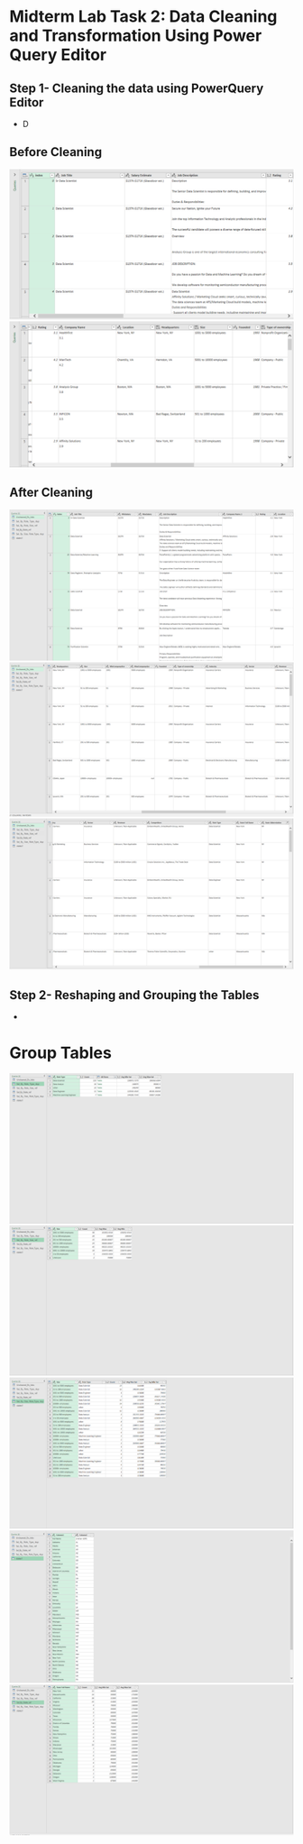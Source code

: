 # Midterm Lab Task 2: Data Cleaning and Transformation Using Power Query Editor
## Step 1- Cleaning the data using PowerQuery Editor
- D
 ## Before Cleaning
 ![image alt](https://github.com/Vmallari24-Hub/EDM-Portfolio/blob/90f96d50eaf163fbda23f64931ab14ccc5c7b28a/Lab%20Task%202/Image/Capture.PNG)
 ![image](https://github.com/Vmallari24-Hub/EDM-Portfolio/blob/20103bccd0395daa5ead03ecb9b57f7210d3d236/Lab%20Task%202/Image/Capture1.PNG)
 ## After Cleaning
 ![image alt ](https://github.com/Vmallari24-Hub/EDM-Portfolio/blob/378a76220ee3cba44e5034d3cacad77fd3c1419a/Lab%20Task%202/Image/Uncleaned%20Ds%20jobs.PNG)
 ![image alt](https://github.com/Vmallari24-Hub/EDM-Portfolio/blob/1773f8cf095af0da41c064c794c9ba3eae069e35/Lab%20Task%202/Image/Uncleaned%20Ds%20jobs2.PNG)
 ![image alt](https://github.com/Vmallari24-Hub/EDM-Portfolio/blob/475fcc933dc79fc29bf9c8c17324a019b2125b0d/Lab%20Task%202/Image/Uncleaned%20Ds%20jobs3.PNG)
 ## Step 2- Reshaping and Grouping the Tables
 -
 # Group Tables 
 ![image alt](https://github.com/Vmallari24-Hub/EDM-Portfolio/blob/c5a46773e40949a913bb76847de59de546ded78b/Lab%20Task%202/Image/Role%20type%20Dup.PNG)
 ![image alt](https://github.com/Vmallari24-Hub/EDM-Portfolio/blob/15e7a19e98ac350d573e89792dc2ea302f05fa1a/Lab%20Task%202/Image/Role%20size%20Dup.PNG)
 ![image alt](https://github.com/Vmallari24-Hub/EDM-Portfolio/blob/7f96ca1ee92d33c3eed4ffa84964eb3b90d2c0e1/Lab%20Task%202/Image/Size%20Role%20Type%20Dup.PNG)
![image alt](https://github.com/Vmallari24-Hub/EDM-Portfolio/blob/78fdee3151363d98cbe38e6360ac31ec1b2c9a15/Lab%20Task%202/Image/State.PNG)
![image alt](https://github.com/Vmallari24-Hub/EDM-Portfolio/blob/f346437fe5d1bcdd03bfd2d1ddc8aa2a2656f3ef/Lab%20Task%202/Image/state%20ref.PNG)
